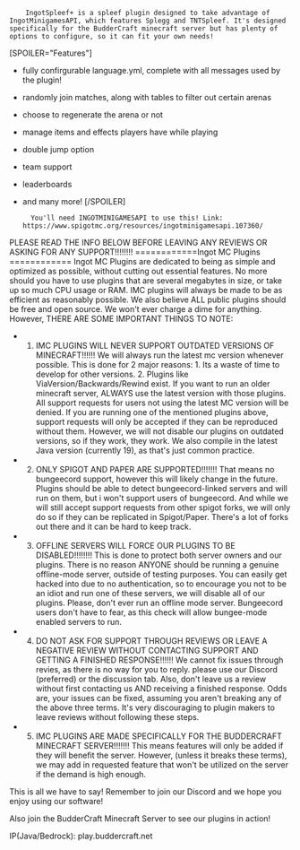         IngotSpleef+ is a spleef plugin designed to take advantage of IngotMinigamesAPI, which features Splegg and TNTSpleef. It's designed specifically for the BudderCraft minecraft server but has plenty of options to configure, so it can fit your own needs!

[SPOILER="Features"]
- fully confirgurable language.yml, complete with all messages used by the plugin!
- randomly join matches, along with tables to filter out certain arenas
- choose to regenerate the arena or not
- manage items and effects players have while playing
- double jump option
- team support
- leaderboards
- and many more!
[/SPOILER]

        You'll need INGOTMINIGAMESAPI to use this! Link: https://www.spigotmc.org/resources/ingotminigamesapi.107360/

PLEASE READ THE INFO BELOW BEFORE LEAVING ANY REVIEWS OR ASKING FOR ANY SUPPORT!!!!!!!!
============Ingot MC Plugins ============
Ingot MC Plugins are dedicated to being as simple and optimized as possible, without cutting out essential features. No more should you have to use plugins that are several megabytes in size, or take up so much CPU usage or RAM. IMC plugins will always be made to be as efficient as reasonably possible. We also believe ALL public plugins should be free and open source. We won't ever charge a dime for anything. However, THERE ARE SOME IMPORTANT THINGS TO NOTE:

- 1. IMC PLUGINS WILL NEVER SUPPORT OUTDATED VERSIONS OF MINECRAFT!!!!!! We will always run the latest mc version whenever possible. This is done for 2 major reasons: 1. Its a waste of time to develop for other versions. 2. Plugins like ViaVersion/Backwards/Rewind exist. If you want to run an older minecraft server, ALWAYS use the latest version with those plugins. All support requests for users not using the latest MC version will be denied. If you are running one of the mentioned plugins above, support requests will only be accepted if they can be reproduced without them. However, we will not disable our plugins on outdated versions, so if they work, they work. We also compile in the latest Java version (currently 19), as that's just common practice.
- 2. ONLY SPIGOT AND PAPER ARE SUPPORTED!!!!!!! That means no bungeecord support, however this will likely change in the future. Plugins should be able to detect bungeecord-linked servers and will run on them, but i won't support users of bungeecord. And while we will still accept support requests from other spigot forks, we will only do so if they can be replicated in Spigot/Paper. There's a lot of forks out there and it can be hard to keep track.
- 3. OFFLINE SERVERS WILL FORCE OUR PLUGINS TO BE DISABLED!!!!!!!! This is done to protect both server owners and our plugins. There is no reason ANYONE should be running a genuine offline-mode server, outside of testing purposes. You can easily get hacked into due to no authentication, so to encourage you not to be an idiot and run one of these servers, we will disable all of our plugins. Please, don't ever run an offline mode server. Bungeecord users don't have to fear, as this check will allow bungee-mode enabled servers to run.
- 4. DO NOT ASK FOR SUPPORT THROUGH REVIEWS OR LEAVE A NEGATIVE REVIEW WITHOUT CONTACTING SUPPORT AND GETTING A FINISHED RESPONSE!!!!!! We cannot fix issues through revies, as there is no way for you to reply. please use our Discord (preferred) or the discussion tab. Also, don't leave us a review without first contacting us AND receiving a finished response. Odds are, your issues can be fixed, assuming you aren't breaking any of the above three terms. It's very discouraging to plugin makers to leave reviews without following these steps.
- 5. IMC PLUGINS ARE MADE SPECIFICALLY FOR THE BUDDERCRAFT MINECRAFT SERVER!!!!!!! This means features will only be added if they will benefit the server. However, (unless it breaks these terms), we may add in requested feature that won't be utilized on the server if the demand is high enough.

This is all we have to say! Remember to join our Discord and we hope you enjoy using our software!

Also join the BudderCraft Minecraft Server to see our plugins in action!

IP(Java/Bedrock): play.buddercraft.net
